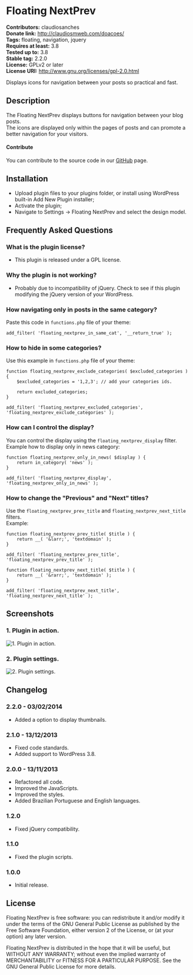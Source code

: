 # Floating NextPrev #
**Contributors:** claudiosanches  
**Donate link:** http://claudiosmweb.com/doacoes/  
**Tags:** floating, navigation, jquery  
**Requires at least:** 3.8  
**Tested up to:** 3.8  
**Stable tag:** 2.2.0  
**License:** GPLv2 or later  
**License URI:** http://www.gnu.org/licenses/gpl-2.0.html  

Displays icons for navigation between your posts so practical and fast.

## Description ##

The Floating NextPrev displays buttons for navigation between your blog posts.  
The icons are displayed only within the pages of posts and can promote a better navigation for your visitors.

#### Contribute ####

You can contribute to the source code in our [GitHub](https://github.com/claudiosmweb/floating-nextprev) page.

## Installation ##

* Upload plugin files to your plugins folder, or install using WordPress built-in Add New Plugin installer;
* Activate the plugin;
* Navigate to Settings -> Floating NextPrev and select the design model.

## Frequently Asked Questions ##

### What is the plugin license? ###

* This plugin is released under a GPL license.

### Why the plugin is not working? ###

* Probably due to incompatibility of jQuery. Check to see if this plugin modifying the jQuery version of your WordPress.

### How navigating only in posts in the same category? ###

Paste this code in `functions.php` file of your theme:

	add_filter( 'floating_nextprev_in_same_cat', '__return_true' );

### How to hide in some categories? ###

Use this example in `functions.php` file of your theme:

	function floating_nextprev_exclude_categories( $excluded_categories ) {
		$excluded_categories = '1,2,3'; // add your categories ids.

		return excluded_categories;
	}

	add_filter( 'floating_nextprev_excluded_categories', 'floating_nextprev_exclude_categories' );

### How can I control the display? ###

You can control the display using the `floating_nextprev_display` filter.  
Example how to display only in news category:

	function floating_nextprev_only_in_news( $display ) {
		return in_category( 'news' );
	}

	add_filter( 'floating_nextprev_display', 'floating_nextprev_only_in_news' );

### How to change the "Previous" and "Next" titles? ###

Use the `floating_nextprev_prev_title` and `floating_nextprev_next_title` filters.  
Example:

	function floating_nextprev_prev_title( $title ) {
		return __( '&larr;', 'textdomain' );
	}

	add_filter( 'floating_nextprev_prev_title', 'floating_nextprev_prev_title' );

	function floating_nextprev_next_title( $title ) {
		return __( '&rarr;', 'textdomain' );
	}

	add_filter( 'floating_nextprev_next_title', 'floating_nextprev_next_title' );

## Screenshots ##

### 1. Plugin in action. ###
![1. Plugin in action.](http://s.wordpress.org/extend/plugins/floating-nextprev/screenshot-1.png)

### 2. Plugin settings. ###
![2. Plugin settings.](http://s.wordpress.org/extend/plugins/floating-nextprev/screenshot-2.png)


## Changelog ##

### 2.2.0 - 03/02/2014 ###

* Added a option to display thumbnails.

### 2.1.0 - 13/12/2013 ###

* Fixed code standards.
* Added support to WordPress 3.8.

### 2.0.0 - 13/11/2013 ###

* Refactored all code.
* Improved the JavaScripts.
* Improved the styles.
* Added Brazilian Portuguese and English languages.

### 1.2.0 ###

* Fixed jQuery compatibility.

### 1.1.0 ###

* Fixed the plugin scripts.

### 1.0.0 ###

* Initial release.

## License ##

Floating NextPrev is free software: you can redistribute it and/or modify it under the terms of the GNU General Public License as published
by the Free Software Foundation, either version 2 of the License, or (at your option) any later version.

Floating NextPrev is distributed in the hope that it will be useful, but WITHOUT ANY WARRANTY; without even the implied warranty of
MERCHANTABILITY or FITNESS FOR A PARTICULAR PURPOSE. See the GNU General Public License for more details.
